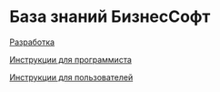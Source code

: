 # База знаний БизнесСофт

[Разработка](razrabotka/)

[Инструкции для программиста](instrukcii-dlya-programmista/)

[Инструкции для пользователей](instrukcii-dlya-polzovatelei/)

